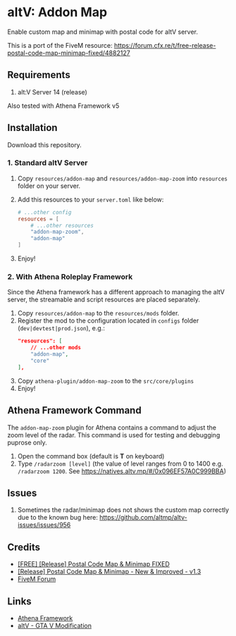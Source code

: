 # altV: Addon Map

Enable custom map and minimap with postal code for altV server.

This is a port of the FiveM resource: https://forum.cfx.re/t/free-release-postal-code-map-minimap-fixed/4882127

## Requirements

1. alt:V Server 14 (release)

Also tested with Athena Framework v5

## Installation

Download this repository.

### 1. Standard altV Server

1. Copy `resources/addon-map` and `resources/addon-map-zoom` into `resources` folder on your server.

2. Add this resources to your `server.toml` like below:
    ```toml
    # ...other config
    resources = [
        # ...other resources
        "addon-map-zoom",
        "addon-map"
    ]
    ```

3. Enjoy!


### 2. With Athena Roleplay Framework

Since the Athena framework has a different approach to managing the altV server, the streamable and script resources are placed separately.

1. Copy `resources/addon-map` to the `resources/mods` folder.
2. Register the mod to the configuration located in `configs` folder (`dev|devtest|prod.json`), e.g.:
    ```json
    "resources": [
        // ...other mods
        "addon-map",
        "core"
    ],
    ```
3. Copy `athena-plugin/addon-map-zoom` to the `src/core/plugins`
4. Enjoy!

## Athena Framework Command

The `addon-map-zoom` plugin for Athena contains a command to adjust the zoom level of the radar. This command is used for testing and debugging puprose only.

1. Open the command box (default is **T** on keyboard)
2. Type `/radarzoom [level]` (the value of level ranges from 0 to 1400 e.g. `/radarzoom 1200`. See https://natives.altv.mp/#/0x096EF57A0C999BBA)

## Issues

1. Sometimes the radar/minimap does not shows the custom map correctly due to the known bug here: https://github.com/altmp/altv-issues/issues/956

## Credits
- [[FREE] [Release] Postal Code Map & Minimap FIXED](https://forum.cfx.re/t/free-release-postal-code-map-minimap-fixed/4882127)
- [[Release] Postal Code Map & Minimap - New & Improved - v1.3](https://forum.cfx.re/t/release-postal-code-map-minimap-new-improved-v1-3/147458)
- [FiveM Forum](https://forum.cfx.re/)

## Links

- [Athena Framework](https://athenaframework.com/)
- [altV - GTA V Modification](https://altv.mp)
